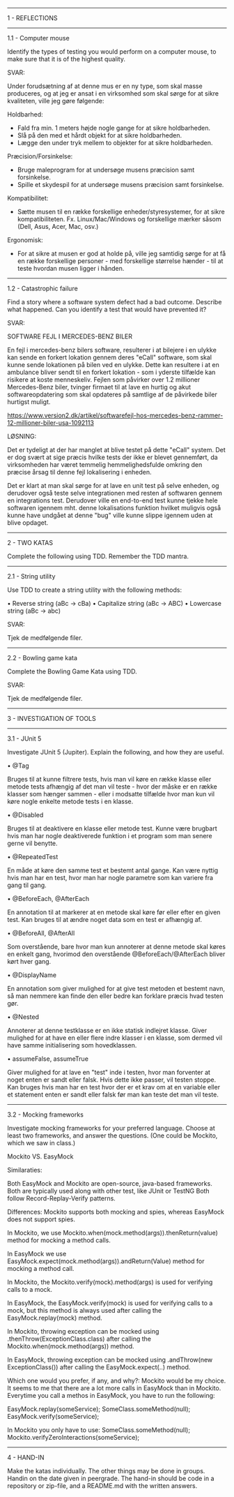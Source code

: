------------------------------------------------------------------------


1 - REFLECTIONS

------------------------------------------------------------------------

1.1 - Computer mouse 

Identify the types of testing you would perform on a computer mouse, 
to make sure that it is of the highest quality.

SVAR:

Under forudsætning af at denne mus er en ny type, som skal masse produceres, og at jeg er ansat
i en virksomhed som skal sørge for at sikre kvaliteten, ville jeg gøre følgende:

Holdbarhed:
- Fald fra min. 1 meters højde nogle gange for at sikre holdbarheden.
- Slå på den med et hårdt objekt for at sikre holdbarheden. 
- Lægge den under tryk mellem to objekter for at sikre holdbarheden.

Præcision/Forsinkelse:
- Bruge maleprogram for at undersøge musens præcision samt forsinkelse.
- Spille et skydespil for at undersøge musens præcision samt forsinkelse.

Kompatibilitet:
- Sætte musen til en række forskellige enheder/styresystemer, for at sikre kompatibiliteten.
Fx. Linux/Mac/Windows og forskellige mærker såsom (Dell, Asus, Acer, Mac, osv.)

Ergonomisk:
- For at sikre at musen er god at holde på, ville jeg samtidig sørge for at få en række forskellige
personer - med forskellige størrelse hænder - til at teste hvordan musen ligger i hånden.

--------------------------------------------------------------------------

1.2 - Catastrophic failure 

Find a story where a software system defect had a bad outcome. 
Describe what happened. 
Can you identify a test that would have prevented it? 

SVAR:

SOFTWARE FEJL I MERCEDES-BENZ BILER

En fejl i mercedes-benz bilers software, resulterer i at bilejere i en ulykke kan sende en forkert
lokation gennem deres "eCall" software, som skal kunne sende lokationen på bilen ved en ulykke.
Dette kan resultere i at en ambulance bliver sendt til en forkert lokation - som i yderste tilfælde
kan risikere at koste menneskeliv.
Fejlen som påvirker over 1.2 millioner Mercedes-Benz biler, tvinger firmaet til at lave en hurtig og
akut softwareopdatering som skal opdateres på samtlige af de påvirkede biler hurtigst muligt.

https://www.version2.dk/artikel/softwarefejl-hos-mercedes-benz-rammer-12-millioner-biler-usa-1092113

LØSNING:

Det er tydeligt at der har manglet at blive testet på dette "eCall" system. 
Det er dog svært at sige præcis hvilke tests der ikke er blevet gennemført, da virksomheden har været
temmelig hemmelighedsfulde omkring den præcise årsag til denne fejl lokalisering i enheden.

Det er klart at man skal sørge for at lave en unit test på selve enheden, og derudover også teste selve
integrationen med resten af softwaren gennem en integrations test.
Derudover ville en end-to-end test kunne tjekke hele softwaren igennem mht. denne lokalisations funktion
hvilket muligvis også kunne have undgået at denne "bug" ville kunne slippe igennem uden at blive opdaget.

--------------------------------------------------------------------------

2 - TWO KATAS 

Complete the following using TDD. 
Remember the TDD mantra.

--------------------------------------------------------------------------

2.1 - String utility

Use TDD to create a string utility with the following methods:

• Reverse string (aBc -> cBa)
• Capitalize string (aBc -> ABC)
• Lowercase string (aBc -> abc)

SVAR:

Tjek de medfølgende filer.

--------------------------------------------------------------------------

2.2 - Bowling game kata 

Complete the Bowling Game Kata using TDD. 

SVAR:

Tjek de medfølgende filer.

--------------------------------------------------------------------------

3 - INVESTIGATION OF TOOLS 

--------------------------------------------------------------------------

3.1 - JUnit 5 

Investigate JUnit 5 (Jupiter). 
Explain the following, and how they are useful. 

• @Tag 

Bruges til at kunne filtrere tests, hvis man vil køre en række klasse
eller metode tests afhængig af det man vil teste - hvor der måske er en række
klasser som hænger sammen - eller i modsatte tilfælde hvor man kun vil 
køre nogle enkelte metode tests i en klasse.

• @Disabled 

Bruges til at deaktivere en klasse eller metode test.
Kunne være brugbart hvis man har nogle deaktiverede funktion i et program
som man senere gerne vil benytte.

• @RepeatedTest 

En måde at køre den samme test et bestemt antal gange.
Kan være nyttig hvis man har en test, hvor man har nogle parametre som kan
variere fra gang til gang.

• @BeforeEach, @AfterEach 

En annotation til at markerer at en metode skal køre før eller efter en given
test.
Kan bruges til at ændre noget data som en test er afhængig af.

• @BeforeAll, @AfterAll 

Som overstående, bare hvor man kun annoterer at denne metode skal køres en 
enkelt gang, hvorimod den overstående @BeforeEach/@AfterEach bliver kørt hver
gang.

• @DisplayName 

En annotation som giver mulighed for at give test metoden et bestemt navn, så
man nemmere kan finde den eller bedre kan forklare præcis hvad testen gør.

• @Nested 

Annoterer at denne testklasse er en ikke statisk indlejret klasse.
Giver mulighed for at have en eller flere indre klasser i en klasse, som 
dermed vil have samme initialisering som hovedklassen.

• assumeFalse, assumeTrue 

Giver mulighed for at lave en "test" inde i testen, hvor man forventer at 
noget enten er sandt eller falsk.
Hvis dette ikke passer, vil testen stoppe.
Kan bruges hvis man har en test hvor der er et krav om at en variable eller 
et statement enten er sandt eller falsk før man kan teste det man vil teste.

--------------------------------------------------------------------------

3.2 - Mocking frameworks 

Investigate mocking frameworks for your preferred language. 
Choose at least two frameworks, and answer the questions.
(One could be Mockito, which we saw in class.) 

Mockito VS. EasyMock

Similaraties:

Both EasyMock and Mockito are open-source, java-based frameworks. Both are typically used along with other test, like JUnit or TestNG
Both follow Record-Replay-Verify patterns.

Differences:
Mockito supports both mocking and spies, whereas EasyMock does not support spies.

In Mockito, we use
Mockito.when(mock.method(args)).thenReturn(value)
method for mocking a method calls.

In EasyMock we use
EasyMock.expect(mock.method(args)).andReturn(Value)
method for mocking a method call.

In Mockito, the Mockito.verify(mock).method(args) is used for verifying calls to a mock.

In EasyMock, the EasyMock.verify(mock) is used for verifying calls to a mock, but this method is always used after calling the EasyMock.replay(mock) method.

In Mockito, throwing exception can be mocked using
.thenThrow(ExceptionClass.class)
after calling the Mockito.when(mock.method(args)) method.

In EasyMock, throwing exception can be mocked using
.andThrow(new ExceptionClass())
after calling the EasyMock.expect(..) method.


Which one would you prefer, if any, and why?: Mockito would be my choice. It seems to me that there are a lot more calls in EasyMock than in Mockito. Everytime you call a methos in EasyMock, you have to run the following:

EasyMock.replay(someService);
SomeClass.someMethod(null);
EasyMock.verify(someService);


In Mockito you only have to use:
SomeClass.someMethod(null); Mockito.verifyZeroInteractions(someService);



--------------------------------------------------------------------------

4 - HAND-IN

Make the katas individually. 
The other things may be done in groups. 
Handin on the date given in peergrade. 
The hand-in should be code in a repository or zip-file, and a README.md with the written answers.